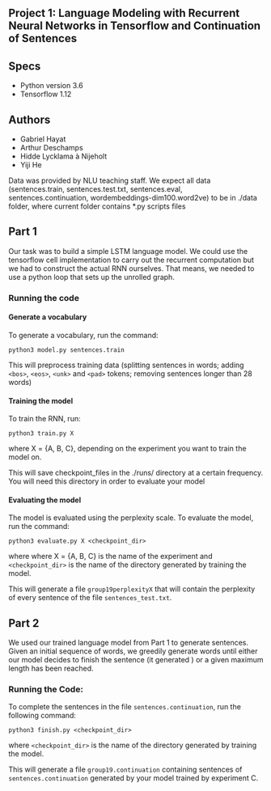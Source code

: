 ## Project 1: Language Modeling with Recurrent Neural Networks in Tensorflow and Continuation of Sentences


## Specs
* Python version 3.6
* Tensorflow 1.12

## Authors
- Gabriel Hayat
- Arthur Deschamps
- Hidde Lycklama à Nijeholt
- Yiji He 

Data was provided by NLU teaching staff. We expect all data (sentences.train, sentences.test.txt, sentences.eval, sentences.continuation, wordembeddings-dim100.word2ve) to be in ./data folder, where current folder contains *.py scripts files

 ## Part 1
 Our task was to build a simple LSTM language model. We could use the tensorflow cell implementation to carry out the recurrent computation but we had to construct the actual RNN ourselves. That means, we needed to use a python loop that sets up the unrolled graph. 
 
### Running the code
#### Generate a vocabulary
To generate a vocabulary, run the command:

`python3 model.py sentences.train`

This will preprocess training data (splitting sentences in words; adding `<bos>`, `<eos>`, `<unk>` and `<pad>` tokens; removing sentences longer than 28 words) 
#### Training the model
To train the RNN, run:

`python3 train.py X`

where X = {A, B, C}, depending on the experiment you want to train the model on.

This will save checkpoint_files in the ./runs/ directory at a certain frequency. You will need this directory in order to evaluate your model
#### Evaluating the model
The model is evaluated using the perplexity scale. To evaluate the model, run the command:

`python3 evaluate.py X <checkpoint_dir>`

where where X = {A, B, C} is the name of the experiment and `<checkpoint_dir>` is the name of the directory generated by training the model.

This will generate a file `group19perplexityX` that will contain the perplexity of every sentence of the file `sentences_test.txt`.

 ## Part 2
We used our trained language model from Part 1 to generate sentences. Given an initial sequence of words, we greedily generate words until either our model decides to finish the sentence (it generated <eos>) or a given maximum length has been reached. 
  
### Running the Code:
To complete the sentences in the file `sentences.continuation`, run the following command:

`python3 finish.py <checkpoint_dir>`

where `<checkpoint_dir>` is the name of the directory generated by training the model.

This will generate a file `group19.continuation` containing sentences of  `sentences.continuation` generated by your model trained by experiment C.

